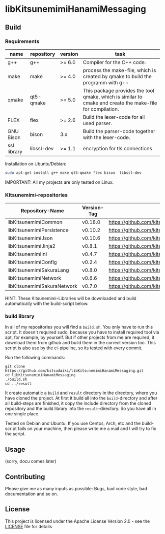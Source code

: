 # libKitsunemimiHanamiMessaging

## Build

### Requirements

name | repository | version | task
--- | --- | --- | ---
g++ | g++ | >= 6.0 | Compiler for the C++ code.
make | make | >= 4.0 | process the make-file, which is created by qmake to build the programm with g++
qmake | qt5-qmake | >= 5.0 | This package provides the tool qmake, which is similar to cmake and create the make-file for compilation.
FLEX | flex | >= 2.6 | Build the lexer-code for all used parser.
GNU Bison | bison | 3.x | Build the parser-code together with the lexer-code.
ssl library | libssl-dev | >= 1.1 | encryption for tls connections


Installation on Ubuntu/Debian:

```bash
sudo apt-get install g++ make qt5-qmake flex bison  libssl-dev
```

IMPORTANT: All my projects are only tested on Linux. 

### Kitsunemimi-repositories

Repository-Name | Version-Tag | Download-Path
--- | --- | ---
libKitsunemimiCommon | v0.18.0 |  https://github.com/kitsudaiki/libKitsunemimiCommon.git
libKitsunemimiPersistence | v0.10.2 |  https://github.com/kitsudaiki/libKitsunemimiPersistence.git
libKitsunemimiJson | v0.10.6 |  https://github.com/kitsudaiki/libKitsunemimiJson.git
libKitsunemimiJinja2 | v0.8.1 |  https://github.com/kitsudaiki/libKitsunemimiJinja2.git
libKitsunemimiIni | v0.4.7 |  https://github.com/kitsudaiki/libKitsunemimiIni.git
libKitsunemimiConfig | v0.2.4 |  https://github.com/kitsudaiki/libKitsunemimiConfig.git
libKitsunemimiSakuraLang | v0.8.0 |  https://github.com/kitsudaiki/libKitsunemimiSakuraLang.git
libKitsunemimiNetwork | v0.6.6 |  https://github.com/kitsudaiki/libKitsunemimiNetwork.git
libKitsunemimiSakuraNetwork | v0.7.0 |  https://github.com/kitsudaiki/libKitsunemimiSakuraNetwork.git

HINT: These Kitsunemimi-Libraries will be downloaded and build automatically with the build-script below.

### build library

In all of my repositories you will find a `build.sh`. You only have to run this script. It doesn't required sudo, because you have to install required tool via apt, for example, by yourself. But if other projects from me are required, it download them from github and build them in the correct version too. This script is also use by the ci-pipeline, so its tested with every commit.


Run the following commands:

```
git clone https://github.com/kitsudaiki/libKitsunemimiHanamiMessaging.git
cd libKitsunemimiHanamiMessaging
./build.sh
cd ../result
```

It create automatic a `build` and `result` directory in the directory, where you have cloned the project. At first it build all into the `build`-directory and after all build-steps are finished, it copy the include directory from the cloned repository and the build library into the `result`-directory. So you have all in one single place.

Tested on Debian and Ubuntu. If you use Centos, Arch, etc and the build-script fails on your machine, then please write me a mail and I will try to fix the script.


## Usage

(sorry, docu comes later)


## Contributing

Please give me as many inputs as possible: Bugs, bad code style, bad documentation and so on.

## License

This project is licensed under the Apache License Version 2.0 - see the [LICENSE](LICENSE) file for details

